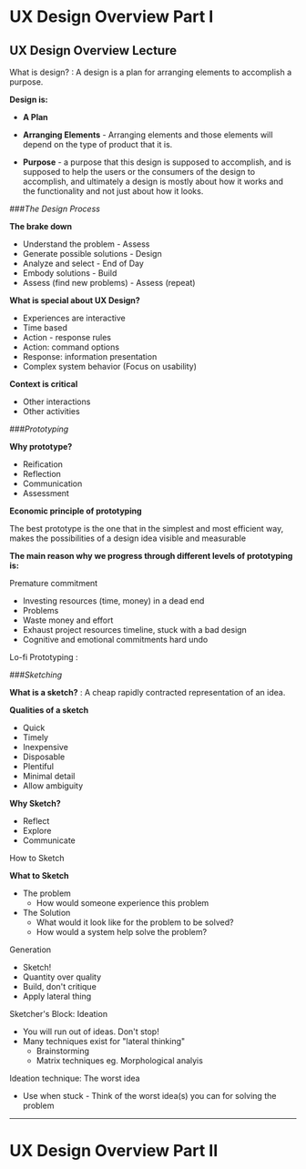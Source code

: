 # UX Design Overview Part I

## UX Design Overview Lecture

What is design?
: A design is a plan for arranging elements to accomplish a purpose.

**Design is:**
- **A Plan**

- **Arranging Elements** -  Arranging elements and those elements will depend on the type of product that it is. 

- **Purpose** - a purpose that this design is supposed to accomplish, and is supposed to help the users or the consumers of the design to accomplish, and ultimately a design is mostly about how it works and the functionality and not just about how it looks.


###_The Design Process_

**The brake down**
- Understand the problem - Assess
- Generate possible solutions - Design 
- Analyze and select - End of Day 
- Embody solutions - Build 
- Assess (find new problems) - Assess (repeat)


**What is special about UX Design?**
- Experiences are interactive 
- Time based
- Action - response rules 
- Action: command options 
- Response: information presentation 
- Complex system behavior (Focus on usability)

**Context is critical** 
- Other interactions 
- Other activities

###_Prototyping_

**Why prototype?** 

- Reification 
- Reflection 
- Communication 
- Assessment 


**Economic principle of prototyping** 

The best prototype is the one that in the simplest and most efficient way, makes the possibilities of a design idea visible and measurable 

**The main reason why we progress through different levels of prototyping is:** 

Premature commitment 
- Investing resources (time, money) in a dead end
- Problems
- Waste money and effort 
- Exhaust project resources timeline, stuck with a bad design 
- Cognitive and emotional commitments hard undo


Lo-fi Prototyping
:

###_Sketching_ 

**What is a sketch?**
: A cheap rapidly contracted representation of an idea. 

**Qualities of a sketch** 
- Quick 
- Timely 
- Inexpensive 
- Disposable 
- Plentiful 
- Minimal detail 
- Allow ambiguity 

**Why Sketch?** 
- Reflect 
- Explore 
- Communicate 

How to Sketch 

**What to Sketch** 

- The problem 
    - How would someone experience this problem 
- The Solution 
   - What would it look like for the problem to be solved? 
   - How would a system help solve the problem? 

Generation 
- Sketch! 
- Quantity over quality 
- Build, don't critique 
- Apply lateral thing 


Sketcher's Block: Ideation 
- You will run out of ideas. Don't stop!
- Many techniques exist for "lateral thinking" 
    - Brainstorming 
    - Matrix techniques eg. Morphological analyis 

Ideation technique: The worst idea 
- Use when stuck - Think of the worst idea(s) you can for solving the problem





---



# UX Design Overview Part II






